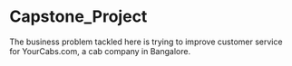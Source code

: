 # Capstone_Project
The business problem tackled here is trying to improve customer service for YourCabs.com, a cab company in Bangalore.
